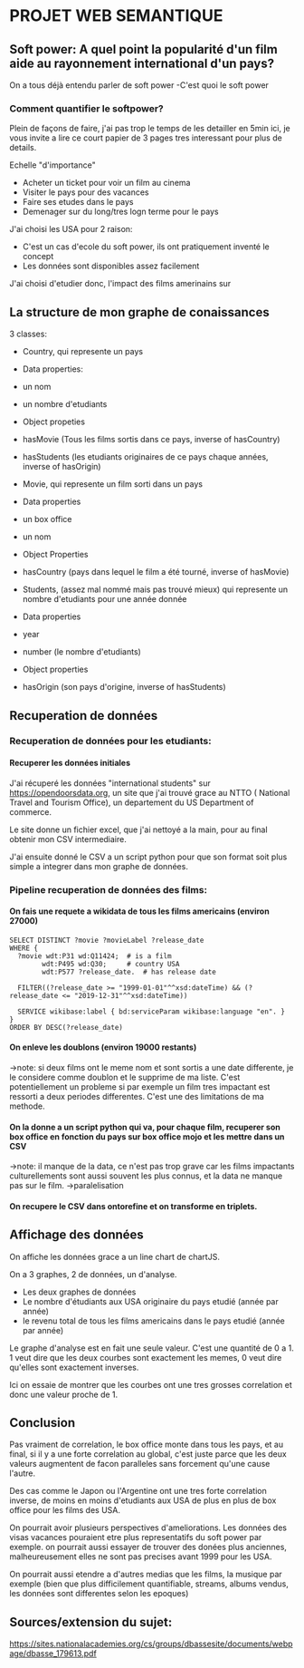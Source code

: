 # PROJET WEB SEMANTIQUE

## Soft power: A quel point la popularité d'un film aide au rayonnement international d'un pays?

On a tous déjà entendu parler de soft power
-C'est quoi le soft power

### Comment quantifier le softpower?

Plein de façons de faire, j'ai pas trop le temps de les detailler en 5min ici, je vous invite a lire ce court papier de 3 pages tres interessant pour plus de details.

Echelle "d'importance"
 - Acheter un ticket pour voir un film au cinema
 - Visiter le pays pour des vacances
 - Faire ses etudes dans le pays
 - Demenager sur du long/tres logn terme pour le pays

J'ai choisi les USA pour 2 raison:
 - C'est un cas d'ecole du soft power, ils ont pratiquement inventé le concept
 - Les données sont disponibles assez facilement

J'ai choisi d'etudier donc, l'impact des films amerinains sur


## La structure de mon graphe de conaissances

3 classes:
- Country, qui represente un pays
 - Data properties:
  - un nom
  - un nombre d'etudiants
 - Object propeties
  - hasMovie (Tous les films sortis dans ce pays, inverse of hasCountry)
  - hasStudents (les etudiants originaires de ce pays chaque années, inverse of hasOrigin)

- Movie, qui represente un film sorti dans un pays
 - Data properties
  - un box office
  - un nom
 - Object Properties
  - hasCountry (pays dans lequel le film a été tourné, inverse of hasMovie)

- Students, (assez mal nommé mais pas trouvé mieux) qui represente un nombre d'etudiants pour une année donnée
 - Data properties
  - year
  - number (le nombre d'etudiants)
 - Object properties
  - hasOrigin (son pays d'origine, inverse of hasStudents)
 
## Recuperation de données

### Recuperation de données pour les etudiants:

#### Recuperer les données initiales

J'ai récuperé les données "international students" sur https://opendoorsdata.org, un site que j'ai trouvé grace au NTTO ( National Travel and Tourism Office), un departement du US Department of commerce.

Le site donne un fichier excel, que j'ai nettoyé a la main, pour au final obtenir mon CSV intermediaire.

J'ai ensuite donné le CSV a un script python pour que son format soit plus simple a integrer dans mon graphe de données.

### Pipeline recuperation de données des films:

#### On fais une requete a wikidata de tous les films americains (environ 27000)
```sparql
SELECT DISTINCT ?movie ?movieLabel ?release_date
WHERE {
  ?movie wdt:P31 wd:Q11424;  # is a film
        wdt:P495 wd:Q30;     # country USA
        wdt:P577 ?release_date.  # has release date

  FILTER((?release_date >= "1999-01-01"^^xsd:dateTime) && (?release_date <= "2019-12-31"^^xsd:dateTime))
  
  SERVICE wikibase:label { bd:serviceParam wikibase:language "en". }
}
ORDER BY DESC(?release_date)
```

#### On enleve les doublons (environ 19000 restants)
->note: si deux films ont le meme nom et sont sortis a une date differente, je le considere comme doublon et le supprime de ma liste. C'est potentiellement un probleme si par exemple un film tres impactant est ressorti a deux periodes differentes. C'est une des limitations de ma methode.

#### On la donne a un script python qui va, pour chaque film, recuperer son box office en fonction du pays sur box office mojo et les mettre dans un CSV
->note: il manque de la data, ce n'est pas trop grave car les films impactants culturellements sont aussi souvent les plus connus, et la data ne manque pas sur le film.
->paralelisation

#### On recupere le CSV dans ontorefine et on transforme en triplets.


## Affichage des données

On affiche les données grace a un line chart de chartJS.

On a 3 graphes, 2 de données, un d'analyse.

- Les deux graphes de données 
 - Le nombre d'étudiants aux USA originaire du pays etudié (année par année)
 - le revenu total de tous les films americains dans le pays etudié (année par année)

Le graphe d'analyse est en fait une seule valeur. C'est une quantité de 0 a 1. 1 veut dire que les deux courbes sont exactement les memes, 0 veut dire qu'elles sont exactement inverses.

Ici on essaie de montrer que les courbes ont une tres grosses correlation et donc une valeur proche de 1.


## Conclusion

Pas vraiment de correlation, le box office monte dans tous les pays, et au final, si il y a une forte correlation au global, c'est juste parce que les deux valeurs augmentent de facon paralleles sans forcement qu'une cause l'autre.

Des cas comme le Japon ou l'Argentine ont une tres forte correlation inverse, de moins en moins d'etudiants aux USA de plus en plus de box office pour les films des USA.

On pourrait avoir plusieurs perspectives d'ameliorations. Les données des visas vacances pouraient etre plus representatifs du soft power par exemple. on pourrait aussi essayer de trouver des donées plus anciennes, malheureusement elles ne sont pas precises avant 1999 pour les USA.

On pourrait aussi etendre a d'autres medias que les films, la musique par exemple (bien que plus difficilement quantifiable, streams, albums vendus, les données sont differentes selon les epoques)


## Sources/extension du sujet:

https://sites.nationalacademies.org/cs/groups/dbassesite/documents/webpage/dbasse_179613.pdf